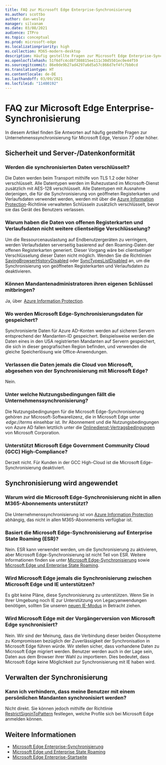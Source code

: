 ```yaml
---
title: FAQ zur Microsoft Edge Enterprise-Synchronisierung
ms.author: scottbo
author: dan-wesley
manager: silvanam
ms.date: 03/08/2021
audience: ITPro
ms.topic: conceptual
ms.prod: microsoft-edge
ms.localizationpriority: high
ms.collection: M365-modern-desktop
description: Häufig gestellte Fragen zur Microsoft Edge Enterprise-Synchronisierung.
ms.openlocfilehash: 51f6dfc4cd8f308815ee111c30d5501ec0e44f59
ms.sourcegitcommit: 86e0de9b27ad4297a6d5a57c866d7ef4fc7bb0cd
ms.translationtype: HT
ms.contentlocale: de-DE
ms.lasthandoff: 03/09/2021
ms.locfileid: "11400192"
---
```

# <a name="microsoft-edge-enterprise-sync-faq"></a>FAQ zur Microsoft Edge Enterprise-Synchronisierung

In diesem Artikel finden Sie Antworten auf häufig gestellte Fragen zur Unternehmenssynchronisierung für Microsoft Edge, Version 77 oder höher.

## <a name="security-and-serverdata-compliance"></a>Sicherheit und Server-/Datenkonformität

### <a name="is-the-synced-data-encrypted"></a>Werden die synchronisierten Daten verschlüsselt?

Die Daten werden beim Transport mithilfe von TLS 1.2 oder höher verschlüsselt. Alle Datentypen werden im Ruhezustand im Microsoft-Dienst zusätzlich mit AES-128 verschlüsselt. Alle Datentypen mit Ausnahme derjenigen, die für die Synchronisierung von geöffneten Registerkarten und Verlaufsdaten verwendet werden, werden mit über die [Azure Information Protection](https://docs.microsoft.com/deployedge/microsoft-edge-policies#restrictsignintopattern)-Richtlinie verwalteten Schlüsseln zusätzlich verschlüsselt, bevor sie das Gerät des Benutzers verlassen.

### <a name="why-dont-open-tab-and-history-data-have-more-client-side-encryption"></a>Warum haben die Daten von offenen Registerkarten und Verlaufsdaten nicht weitere clientseitige Verschlüsselung?

Um die Ressourcenauslastung auf Endbenutzergeräten zu verringern, werden Verlaufsdaten serverseitig basierend auf den Roaming-Daten der offenen Registerkarten generiert. Dieser Vorgang wäre bei clientseitiger Verschlüsselung dieser Daten nicht möglich. Wenden Sie die Richtlinien [SavingBrowserHistoryDisabled](https://docs.microsoft.com/deployedge/microsoft-edge-policies#savingbrowserhistorydisabled) oder [SyncTypesListDisabled](https://docs.microsoft.com/DeployEdge/microsoft-edge-policies#synctypeslistdisabled) an, um die Synchronisierung von geöffneten Registerkarten und Verlaufsdaten zu deaktivieren.

### <a name="can-tenant-admins-bring-their-own-key"></a>Können Mandantenadministratoren ihren eigenen Schlüssel mitbringen?

Ja, über  [Azure Information Protection](https://azure.microsoft.com/services/information-protection/).

### <a name="where-is-microsoft-edge-sync-data-stored"></a>Wo werden Microsoft Edge-Synchronisierungsdaten für gespeichert?

Synchronisierte Daten für Azure AD-Konten werden auf sicheren Servern entsprechend der Mandanten-ID gespeichert. Beispielsweise werden die Daten eines in den USA registrierten Mandanten auf Servern gespeichert, die sich in dieser geografischen Region befinden, und verwenden die gleiche Speicherlösung wie Office-Anwendungen.

### <a name="does-the-data-ever-leave-microsofts-cloud-aside-from-syncing-to-microsoft-edge"></a>Verlassen die Daten jemals die Cloud von Microsoft, abgesehen von der Synchronisierung mit Microsoft Edge?

Nein.

### <a name="what-terms-of-service-does-enterprise-sync-fall-under"></a>Unter welche Nutzungsbedingungen fällt die Unternehmenssynchronisierung?

Die Nutzungsbedingungen für die Microsoft Edge-Synchronisierung gehören zur Microsoft-Softwarelizenz, die in Microsoft Edge unter  *edge://terms* einsehbar ist. Ihr Abonnement und die Nutzungsbedingungen von Azure AD fallen letztlich unter die [Onlinedienst-Vertragsbedingungen](https://www.microsoft.com/licensing/product-licensing/products) von Microsoft Corporation.

### <a name="does-microsoft-edge-support-government-community-cloud-gcc-high-compliance"></a>Unterstützt Microsoft Edge Government Community Cloud (GCC) High-Compliance?

Derzeit nicht. Für Kunden in der GCC High-Cloud ist die Microsoft Edge-Synchronisierung deaktiviert.

## <a name="applying-sync"></a>Synchronisierung wird angewendet

### <a name="why-isnt-microsoft-edge-sync-supported-in-all-m365-subscriptions"></a>Warum wird die Microsoft Edge-Synchronisierung nicht in allen M365-Abonnements unterstützt?

Die Unternehmenssynchronisierung ist von [Azure Information Protection](https://azure.microsoft.com/services/information-protection/) abhängig, das nicht in allen M365-Abonnements verfügbar ist.

### <a name="is-microsoft-edge-sync-based-on-enterprise-state-roaming"></a>Basiert die Microsoft Edge-Synchronisierung auf Enterprise State Roaming (ESR)?

Nein. ESR kann verwendet werden, um die Synchronisierung zu aktivieren, aber Microsoft Edge-Synchronisierung ist nicht Teil von ESR. Weitere Informationen finden sie unter [Microsoft Edge-Synchronisierung](https://review.docs.microsoft.com/DeployEdge/microsoft-edge-enterprise-sync) sowie [Microsoft Edge und Enterprise State Roaming](https://review.docs.microsoft.com/DeployEdge/microsoft-edge-enterprise-state-roaming).

### <a name="will-microsoft-edge-ever-support-syncing-between-microsoft-edge-and-ie"></a>Wird Microsoft Edge jemals die Synchronisierung zwischen Microsoft Edge und IE unterstützen?

Es gibt keine Pläne, diese Synchronisierung zu unterstützen. Wenn Sie in Ihrer Umgebung noch IE zur Unterstützung von Legacyanwendungen benötigen, sollten Sie unseren [neuen IE-Modus](https://docs.microsoft.com/deployedge/edge-ie-mode) in Betracht ziehen.

### <a name="will-microsoft-edge-sync-with-microsoft-edge-legacy"></a>Wird Microsoft Edge mit der Vorgängerversion von Microsoft Edge synchronisiert?

Nein. Wir sind der Meinung, dass die Verbindung dieser beiden Ökosysteme zu Kompromissen bezüglich der Zuverlässigkeit der Synchronisation in Microsoft Edge führen würde. Wir stellen sicher, dass vorhandene Daten zu Microsoft Edge migriert werden. Benutzer werden auch in der Lage sein, Daten aus dem Browser ihrer Wahl zu importieren. Dies bedeutet, dass Microsoft Edge keine Möglichkeit zur Synchronisierung mit IE haben wird.

## <a name="managing-sync"></a>Verwalten der Synchronisierung

### <a name="is-it-possible-to-stop-my-users-from-syncing-with-a-personal-tenant"></a>Kann ich verhindern, dass meine Benutzer mit einem persönlichen Mandanten synchronisiert werden?

Nicht direkt. Sie können jedoch mithilfe der Richtlinie [RestrictSigninToPattern](https://docs.microsoft.com/deployedge/microsoft-edge-policies#restrictsignintopattern) festlegen, welche Profile sich bei Microsoft Edge anmelden können.

## <a name="see-also"></a>Weitere Informationen

- [Microsoft Edge Enterprise-Synchronisierung](microsoft-edge-enterprise-sync.md)
- [Microsoft Edge und Enterprise State Roaming](microsoft-edge-enterprise-state-roaming.md)
- [Microsoft Edge Enterprise-Startseite](https://aka.ms/EdgeEnterprise)
